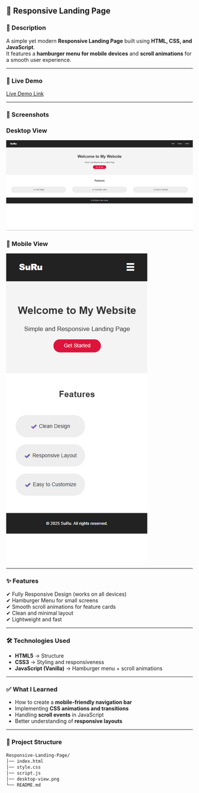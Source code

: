 ## 📌 Responsive Landing Page

### 📝 Description  
A simple yet modern **Responsive Landing Page** built using **HTML, CSS, and JavaScript**.  
It features a **hamburger menu for mobile devices** and **scroll animations** for a smooth user experience.

---

### 🔗 Live Demo  
[Live Demo Link](https://suru190.github.io/Responsive-Landing-Page/) 

---

### 📸 Screenshots  

### Desktop View
![Desktop View](desktop-view.png)  

### 📱 Mobile View
![Mobile View](./mobile-view.png)

---

### ✨ Features  
✔ Fully Responsive Design (works on all devices)  
✔ Hamburger Menu for small screens  
✔ Smooth scroll animations for feature cards  
✔ Clean and minimal layout  
✔ Lightweight and fast  

---

### 🛠 Technologies Used  
- **HTML5** → Structure  
- **CSS3** → Styling and responsiveness  
- **JavaScript (Vanilla)** → Hamburger menu + scroll animations  

---

### ✅ What I Learned  
- How to create a **mobile-friendly navigation bar**  
- Implementing **CSS animations and transitions**  
- Handling **scroll events** in JavaScript  
- Better understanding of **responsive layouts**

---

### 📂 Project Structure  

```
Responsive-Landing-Page/
│── index.html
│── style.css
│── script.js
│── desktop-view.png
└── README.md
```
